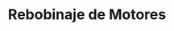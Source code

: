 ---
title: "Rebobinaje de Motores"
url: /quito/rebobinaje-de-motores-avenida-mariscal-sucre/
shop: general
---